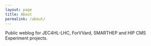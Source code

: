 ```yaml
---
layout: page
title: About
permalink: /about/
---
```


Public weblog for JEC4HL-LHC, ForVVard, SMARTHEP and HIP CMS Experiment projects.

